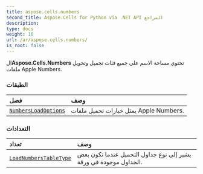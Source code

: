 ```yaml
---
title: aspose.cells.numbers
second_title: Aspose.Cells for Python via .NET API المراجع
description:
type: docs
weight: 10
url: /ar/aspose.cells.numbers/
is_root: false
---
```

 ال**Aspose.Cells.Numbers** تحتوي مساحة الاسم على جميع فئات تحميل وتحويل ملفات Apple Numbers.

###  الطبقات
| فصل| وصف|
| :- | :- |
| [`NumbersLoadOptions`](/cells/python-net/ar/aspose.cells.numbers/numbersloadoptions) | يمثل خيارات تحميل ملفات Apple Numbers.|


###  التعدادات
| تعداد| وصف|
| :- | :- |
| [`LoadNumbersTableType`](/cells/python-net/ar/aspose.cells.numbers/loadnumberstabletype) | يشير إلى نوع جداول التحميل عندما تكون بعض الجداول موجودة في ورقة.|


